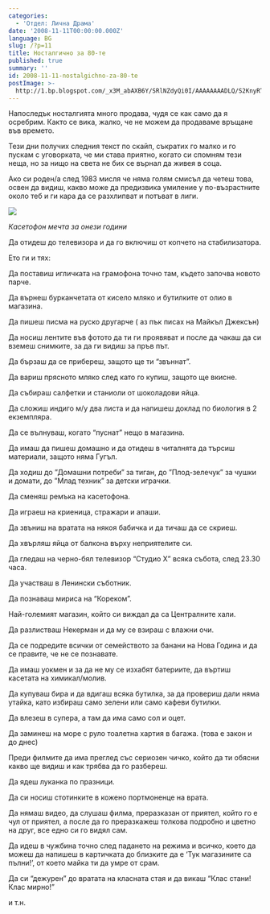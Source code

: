 ```yaml
---
categories:
  - 'Отдел: Лична Драма'
date: '2008-11-11T00:00:00.000Z'
language: BG
slug: /?p=11
title: Носталгично за 80-те
published: true
summary: ''
id: 2008-11-11-nostalgichno-za-80-te
postImage: >-
  http://1.bp.blogspot.com/_x3M_abAXB6Y/SRlNZdyQi0I/AAAAAAAADLQ/S2KnyRTxcwI/s320/pauls-rs-4360.jpg
---
```


Напоследък носталгията много продава, чудя се как само да я осребрим. Както се вика, жалко, че не можем да продаваме връщане във времето.


Тези дни получих следния текст по скайп, съкратих го малко и го пускам с уговорката, че ми става приятно, когато си спомням тези неща, но за нищо на света не бих се върнал да живея в соца.


Ако си роден/а след 1983 мисля че няма голям смисъл да четеш това, освен да видиш, какво може да предизвика умиление у по-възрастните около теб и ги кара да се разхлипват и потъват в лиги.

![](http://1.bp.blogspot.com/_x3M_abAXB6Y/SRlNZdyQi0I/AAAAAAAADLQ/S2KnyRTxcwI/s320/pauls-rs-4360.jpg)

_Касетофон мечта за онези години_


Да отидеш до телевизора и да го включиш от копчето на стабилизатора.


Ето ги и тях:


Да поставиш игличката на грамофона точно там, където започва новото парче.


Да върнеш бурканчетата от кисело мляко и бутилките от олио в магазина.


Да пишеш писма на руско другарче ( аз пък писах на Майкъл Джексън)


Да носиш лентите във фотото да ти ги проявяват и после да чакаш да си вземеш снимките, за да ги видиш за пръв път.


Да бързаш да се прибереш, защото ще ти “звъннат”.


Да вариш прясното мляко след като го купиш, защото ще вкисне.


Да събираш салфетки и станиоли от шоколадови яйца.


Да сложиш индиго м/у два листа и да напишеш доклад по биология в 2 екземпляра.


Да се вълнуваш, когато “пуснат” нещо в магазина.


Да имаш да пишеш домашно и да отидеш в читалнята да търсиш материали, защото няма Гугъл.


Да ходиш до ”Домашни потреби” за тиган, до ”Плод-зелечук” за чушки и домати, до ”Млад техник” за детски играчки.


Да сменяш ремъка на касетофона.


Да играеш на криеница, стражари и апаши.


Да звъниш на вратата на някоя бабичка и да тичаш да се скриеш.


Да хвърляш яйца от балкона върху неприятелите си.


Да гледаш на черно-бял телевизор “Студио Х” всяка събота, след 23.30 часа.


Да участваш в Ленински съботник.


Да познаваш мириса на “Кореком”.


Най-големият магазин, който си виждал да са Централните хали.


Да разлистваш Некерман и да му се взираш с влажни очи.


Да се подредите всички от семейството за банани на Нова Година и да се правите, че не се познавате.


Да имаш уокмен и за да не му се изхабят батериите, да въртиш касетата на химикал/молив.


Да купуваш бира и да вдигаш всяка бутилка, за да провериш дали няма утайка, като избираш само зелени или само кафеви бутилки.


Да влезеш в супера, а там да има само сол и оцет.


Да заминеш на море с руло тоалетна хартия в багажа. (това е закон и до днес)


Преди филмите да има преглед със сериозен чичко, който да ти обясни какво ще видиш и как трябва да го разбереш.


Да ядеш луканка по празници.


Да си носиш стотинките в кожено портмоненце на врата.


Да нямаш видео, да слушаш филма, преразказан от приятел, който го е чул от приятел, а после да го преразкажеш толкова подробно и цветно на друг, все едно си го видял сам.


Да идеш в чужбина точно след падането на режима и всичко, което да можеш да напишеш в картичката до близките да е ‘Тук магазините са пълни!’, от което майка ти да умре от срам.


Да си “дежурен” до вратата на класната стая и да викаш “Клас стани! Клас мирно!”

и т.н.
